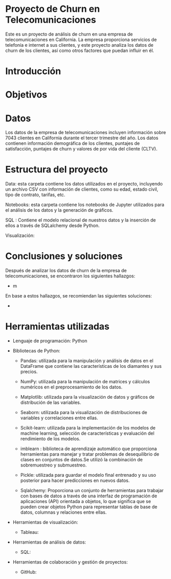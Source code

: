 # Proyecto de Churn en Telecomunicaciones
Este es un proyecto de análisis de churn en una empresa de telecomunicaciones en California. La empresa proporciona servicios de telefonía e internet a sus clientes, y este proyecto analiza los datos de churn de los clientes, así como otros factores que puedan influir en él. 

# Introducción 
# Objetivos 
# Datos

Los datos de la empresa de telecomunicaciones incluyen información sobre 7043 clientes en California durante el tercer trimestre del año. Los datos contienen información demográfica de los clientes, puntajes de satisfacción, puntajes de churn y valores de por vida del cliente (CLTV).

# Estructura del proyecto
Data: esta carpeta contiene los datos utilizados en el proyecto, incluyendo un archivo CSV con información de clientes, como su edad, estado civil, tipo de contrato, tarifas, etc.

Notebooks: esta carpeta contiene los notebooks de Jupyter utilizados para el análisis de los datos y la generación de gráficos.

SQL : Contiene el modelo relacional de nuestros datos y la inserción de ellos a través de SQLalchemy desde Python. 

Visualización: 

# Conclusiones y soluciones

Después de analizar los datos de churn de la empresa de telecomunicaciones, se encontraron los siguientes hallazgos:

- m

En base a estos hallazgos, se recomiendan las siguientes soluciones:

- 

# Herramientas utilizadas
- Lenguaje de programación: Python

- Bibliotecas de Python:
    - Pandas: utilizada para la manipulación y análisis de datos en el DataFrame que contiene las características de los diamantes y sus precios.

    - NumPy: utilizada para la manipulación de matrices y cálculos numéricos en el preprocesamiento de los datos.

    - Matplotlib: utilizada para la visualización de datos y gráficos de distribución de las variables.

    - Seaborn: utilizada para la visualización de distribuciones de variables y correlaciones entre ellas.

    - Scikit-learn: utilizada para la implementación de los modelos de machine learning, selección de características y evaluación del rendimiento de los modelos.

    - imblearn : biblioteca de aprendizaje automático que proporciona herramientas para manejar y tratar problemas de desequilibrio de clases en conjuntos de datos.Se utilizó la combinación de sobremuestreo y  submuestreo. 

    - Pickle: utilizada para guardar el modelo final entrenado y su uso posterior para hacer predicciones en nuevos datos.
    - Sqlalchemy: Proporciona un conjunto de herramientas para trabajar con bases de datos a través de una interfaz de programación de aplicaciones (API) orientada a objetos, lo que significa que se pueden crear objetos Python para representar tablas de base de datos, columnas y relaciones entre ellas. 

- Herramientas de visualización: 
    -  Tableau: 
- Herramientas de análisis de datos: 
    - SQL: 
- Herramientas de colaboración y gestión de proyectos: 
    - GitHub: 
